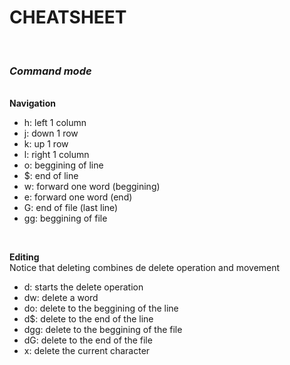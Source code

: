 <h1> CHEATSHEET </h1><br>
<h3><i> Command mode</i></h3><br>
<b>Navigation</b><br>
<ul>
<li> h: left 1 column </li>
<li> j: down 1 row </li>
<li> k: up 1 row </li>
<li> l: right 1 column</li>
<li> o: beggining of line </li>
<li> $: end of line </li>
<li> w: forward one word (beggining)</li>
<li> e: forward one word (end)</li>
<li> G: end of file (last line)</li>
<li> gg: beggining of file </li>
</ul><br>

<b>Editing</b><br>
Notice that deleting combines de delete operation and movement<br>
<ul>
<li> d: starts the delete operation </li>
<li> dw: delete a word </li>
<li> do: delete to the beggining of the line  </li>
<li> d$: delete to the end of the line</li>
<li> dgg: delete to the beggining of the file</li>
<li> dG: delete to the end of the file</li>
<li> x: delete the current character  </li>
</ul><br>



